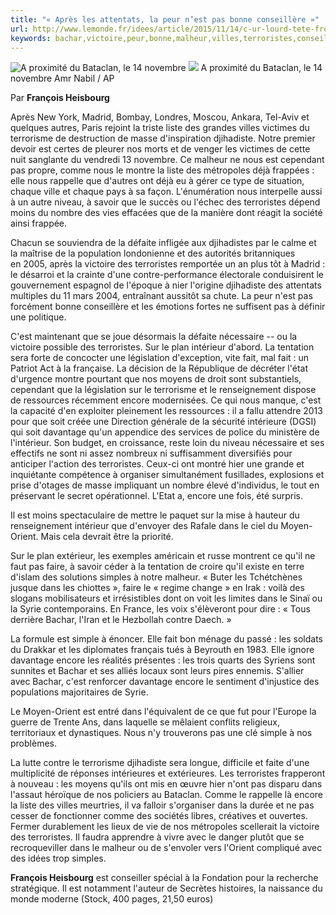 ```yaml
---
title: "« Après les attentats, la peur n’est pas bonne conseillère »"
url: http://www.lemonde.fr/idees/article/2015/11/14/c-ur-lourd-tete-froide_4809930_3232.html
keywords: bachar,victoire,peur,bonne,malheur,villes,terroristes,conseillère,nest,terrorisme,davantage,djihadiste,liste,victimes,attentats
---
```

![A proximité du Bataclan, le 14 novembre](https://img.lemde.fr/2015/11/14/0/0/4493/2758/688/0/60/0/8ee86a1_908ba58917c84a82935bd4422508406d-908ba58917c84a82935bd4422508406d-0.jpg) ![](https://img.lemde.fr/2015/11/14/0/0/4493/2758/688/0/60/0/8ee86a1_908ba58917c84a82935bd4422508406d-908ba58917c84a82935bd4422508406d-0.jpg) A proximité du Bataclan, le 14 novembre Amr Nabil / AP

Par **François Heisbourg**

Après New York, Madrid, Bombay, Londres, Moscou, Ankara, Tel-Aviv et quelques autres, Paris rejoint la triste liste des grandes villes victimes du terrorisme de destruction de masse d'inspiration djihadiste. Notre premier devoir est certes de pleurer nos morts et de venger les victimes de cette nuit sanglante du vendredi 13 novembre. Ce malheur ne nous est cependant pas propre, comme nous le montre la liste des métropoles déjà frappées : elle nous rappelle que d'autres ont déjà eu à gérer ce type de situation, chaque ville et chaque pays à sa façon. L'énumération nous interpelle aussi à un autre niveau, à savoir que le succès ou l'échec des terroristes dépend moins du nombre des vies effacées que de la manière dont réagit la société ainsi frappée.

Chacun se souviendra de la défaite infligée aux djihadistes par le calme et la maîtrise de la population londonienne et des autorités britanniques en 2005, après la victoire des terroristes remportée un an plus tôt à Madrid : le désarroi et la crainte d'une contre-performance électorale conduisirent le gouvernement espagnol de l'époque à nier l'origine djihadiste des attentats multiples du 11 mars 2004, entraînant aussitôt sa chute. La peur n'est pas forcément bonne conseillère et les émotions fortes ne suffisent pas à définir une politique.

C'est maintenant que se joue désormais la défaite nécessaire -- ou la victoire possible des terroristes. Sur le plan intérieur d'abord. La tentation sera forte de concocter une législation d'exception, vite fait, mal fait : un Patriot Act à la française. La décision de la République de décréter l'état d'urgence montre pourtant que nos moyens de droit sont substantiels, cependant que la législation sur le terrorisme et le renseignement dispose de ressources récemment encore modernisées. Ce qui nous manque, c'est la capacité d'en exploiter pleinement les ressources : il a fallu attendre 2013 pour que soit créée une Direction générale de la sécurité intérieure (DGSI) qui soit davantage qu'un appendice des services de police du ministère de l'intérieur. Son budget, en croissance, reste loin du niveau nécessaire et ses effectifs ne sont ni assez nombreux ni suffisamment diversifiés pour anticiper l'action des terroristes. Ceux-ci ont montré hier une grande et inquiétante compétence à organiser simultanément fusillades, explosions et prise d'otages de masse impliquant un nombre élevé d'individus, le tout en préservant le secret opérationnel. L'Etat a, encore une fois, été surpris.

Il est moins spectaculaire de mettre le paquet sur la mise à hauteur du renseignement intérieur que d'envoyer des Rafale dans le ciel du Moyen-Orient. Mais cela devrait être la priorité.

Sur le plan extérieur, les exemples américain et russe montrent ce qu'il ne faut pas faire, à savoir céder à la tentation de croire qu'il existe en terre d'islam des solutions simples à notre malheur. « Buter les Tchétchènes jusque dans les chiottes », faire le « regime change » en Irak : voilà des slogans mobilisateurs et irrésistibles dont on voit les limites dans le Sinaï ou la Syrie contemporains. En France, les voix s'élèveront pour dire : « Tous derrière Bachar, l'Iran et le Hezbollah contre Daech. »

La formule est simple à énoncer. Elle fait bon ménage du passé : les soldats du Drakkar et les diplomates français tués à Beyrouth en 1983. Elle ignore davantage encore les réalités présentes : les trois quarts des Syriens sont sunnites et Bachar et ses alliés locaux sont leurs pires ennemis. S'allier avec Bachar, c'est renforcer davantage encore le sentiment d'injustice des populations majoritaires de Syrie.

Le Moyen-Orient est entré dans l'équivalent de ce que fut pour l'Europe la guerre de Trente Ans, dans laquelle se mêlaient conflits religieux, territoriaux et dynastiques. Nous n'y trouverons pas une clé simple à nos problèmes.

La lutte contre le terrorisme djihadiste sera longue, difficile et faite d'une multiplicité de réponses intérieures et extérieures. Les terroristes frapperont à nouveau : les moyens qu'ils ont mis en œuvre hier n'ont pas disparu dans l'assaut héroïque de nos policiers au Bataclan. Comme le rappelle là encore la liste des villes meurtries, il va falloir s'organiser dans la durée et ne pas cesser de fonctionner comme des sociétés libres, créatives et ouvertes. Fermer durablement les lieux de vie de nos métropoles scellerait la victoire des terroristes. Il faudra apprendre à vivre avec le danger plutôt que se recroqueviller dans le malheur ou de s'envoler vers l'Orient compliqué avec des idées trop simples.

**François Heisbourg** est conseiller spécial à la Fondation pour la recherche stratégique. Il est notamment l'auteur de Secrètes histoires, la naissance du monde moderne (Stock, 400 pages, 21,50 euros)
